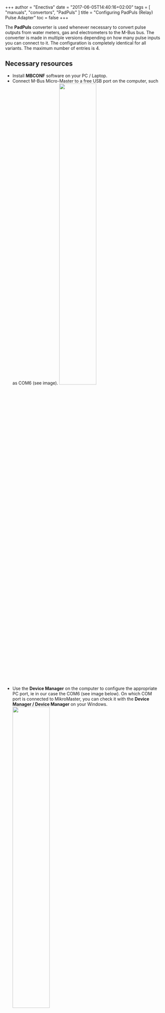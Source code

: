 +++
author = "Enectiva"
date = "2017-06-05T14:40:16+02:00"
tags = [
    "manuals",
    "convertors",
    "PadPuls"
]
title = "Configuring PadPuls (Relay) Pulse Adapter"
toc = false
+++

The **PadPuls** converter is used whenever necessary to convert pulse outputs from water meters, gas and electrometers to the M-Bus bus. The converter is made in multiple versions depending on how many pulse inputs you can connect to it. The configuration is completely identical for all variants. The maximum number of entries is 4.

## Necessary resources

- Install **MBCONF** software on your PC / Laptop.
- Connect M-Bus Micro-Master to a free USB port on the computer, such as COM6 (see image).
<img class="center" src="/images/padpuls-connection-to-pc.jpg" style="width:50%"></img>
- Use the **Device Manager** on the computer to configure the appropriate PC port, ie in our case the COM6 (see image below). On which COM port is connected to MikroMaster, you can check it with the **Device Manager / Device Manager** on your Windows.
<img class="center" src="/images/padpuls-connection-port-to-mikromaster.jpg" style="width:50%"></img>
- From the **Device Manager** we must open the previous port and in the tab **port configuration** have the following parameters:

<img class="left" src="/images/padpuls-port-configuration.jpg"></img>

| Option | Field |
|--------|:-----:|
| `bit/sec` | 115200 |
| `datagram bit` | 8 |
| `parity` | none |
| `stop bit` | 1 |
| `flow managment` | none |

<div style="clear:both"></div>

- Connect the PadPuls Adapter (M-Bus Terminals) to the USB M-Bus Micro-Master terminal (see first image).
- Activate the PadPuls adapter. Remove the adapter top cover and the BAT tag jumper on both pins. (see picture below)
<img class="center" src="/images/padpuls-activate-bat.jpg" style="width:50%"></img>
- Open the program **MBCONF**. Which can be downloaded from the Internet or send technical assistance to the Energetic Team.
<img class="center" src="/images/interface-relay-mbconf.jpg"></img>
- Make basic settings:

   - Set port number the same as on PC **(5)**.
   - Set the communication speed to `2400 Bd` **(6)**
   - Setting the speed according to **(7)** is not necessary (it is automatically configured from the parent device).
   - Set M-Bus address to 254 **(8)**. **254** means multicast. This is the address by which all devices respond, it is used in cases where you do not know the address. You can not use it when there are more devices on the bus.
    - `Manufact` = **loaded** does not need to be changed. **(9)**
    - `Type` = **loaded** does not need to be changed **(10)**
    - `Generation` = **loaded** does not need to be changed **(11)**
    - `MBus state` = **loaded** does not need to be changed **(12)**
    - `Autom. Readout` = is an option, if the activation software always reads the data after writing (it is useful to check the accuracy of the programming - **13**).
    - `ZVEI Optical Mode` = If this mode is enabled, the device equipped with the optical interface and the M-Bus protocol in accordance with EN 1434-3 can be scanned and programmed using an optical read head. We do not use it in Enectiva projects. **(14)**
     - `MDK (Sensus)` = this is used for readings with Sensus MDK **(15)**.
     - `Connect to meter` = this is used for data requests from the connected device (in our case PadPuls - **16**).
     - `Erase log.` = Delete the contents of the log. **(17)**
     - `Exit` = exit the program and save the current settings. ** (18)**

**After connecting and setting parameters, press `connect to meter`.**

<img class="center" src="/images/parameters-mbconf.jpg" style="width:50%"></img>

Depending on the variant of the **PadPuls** converter, the interface with one or four ports at the top appears. To set this look at the image of the settings **Port 1**.

1. Fill in the primary address. Each device connected to the M-Bus bus must have a single address and a single primary address in the range of 0-254 (number 1 in the previous image).
2. Fill in the secondary address, usually the serial number of the counter, and this is the number by which the counter is read in Enectiva. (No. 2). Even the secondary address must be unique next to the bus.
3. Select the type of power measured in **Port 1**. In our case **water**.
4. The numbers **4**, **5** and **6** are the most important of all converter settings. Here we adjust the size of the pulses individually using the **Multiplicator**, then the current status of the meter (counter) and the unit in which we are reading it. Example, regarding the image, we say that a pulse is equal to a liter and the meter is currently at 1302L.

## Examples of multiplier settings
### Example 1
The water meter has 45,120 liters and a pulse = 10 liters. You have 2 options to configure the converter:

1. Unit = 10L, Multiplicator = 1/1, Counter = 4512 (the last zero we did not mention because you have set it to jump after 10 liters).
2. Unit = 1L, Multiplicator = 10/1, Counter = 45120 (x 1L)

### Example 2
The electrometer has 78346 kWh and 64 pulses = 1kWh

1. **Setting:** Unit = 1kWh, Multiplicator = 1/1, Counter = 78346 (x 1kWh)

### Example 3
The electrometer has 112,345kWh and 1,000 pulses = 1kWh

1. **Setting:** Unit = 1Wh, Multiplicator = 1/1, Counter = 1123454 (x 0.001Wh)

### Examples of how to set up indirect measurements of meters carrying a metering device

1. You need to synchronize the time and therefore press the button labeled with a 7.
2. Once you have all pressed, press `Write` and all the configured values are written to the transmitter.
3. It is always important to verify that it is written, so press `Read` to verify it. You will also see the status of the counter, so you can verify that you have configured the transmitter correctly.
